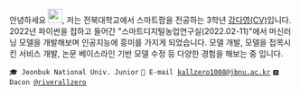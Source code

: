 안녕하세요 <img src="https://media.giphy.com/media/hvRJCLFzcasrR4ia7z/giphy.gif" width="25">, 저는 전북대학교에서 스마트팜을 전공하는 3학년 <a href="https://riverallzero.github.io/" target="_blank">강다영(CV)</a>입니다. 2022년 파이썬을 접하고 들어간 "스마트디지털농업연구실(2022.02-11)"에서 머신러닝 모델을 개발해보며 인공지능에 흥미를 가지게 되었습니다. 모델 개발, 모델을 접목시킨 서비스 개발, 논문 베이스라인 기반 모델 수정 등 다양한 경험을 해보는 중 입니다.


<code>🎓 Jeonbuk National Univ. Junior</code> <code>📮 E-mail [kallzero1008@jbnu.ac.kr](kallzero1008@jbnu.ac.kr)</code> <code>🅳 Dacon [@riverallzero](https://dacon.io/myprofile/452547/home)</code>
